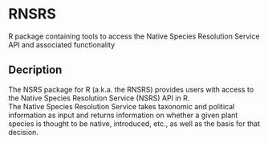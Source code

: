 # RNSRS
R package containing tools to access the Native Species Resolution Service API and associated functionality

## Decription
The NSRS package for R (a.k.a. the RNSRS) provides users with access to the Native Species Resolution Service (NSRS) API in R.  
The Native Species Resolution Service takes taxonomic and political information as input and returns information on whether a given plant species is thought to be native, introduced, etc., as well as the basis for that decision.
